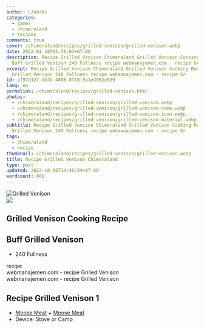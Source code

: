 ```yaml
---
author: L3n4r0x
categories:
  - games
  - chimeraland
  - recipes
comments: true
cover: /chimeraland/recipes/grilled-venison/grilled-venison.webp
date: 2022-01-10T05:56:03+07:00
description: Recipe Grilled Venison Chimeraland Grilled Venison Cooking Recipe
  Buff Grilled Venison 240 Fullness recipe webmanajemen.com - recipe Gr
excerpt: Recipe Grilled Venison Chimeraland Grilled Venison Cooking Recipe Buff
  Grilled Venison 240 Fullness recipe webmanajemen.com - recipe Gr
id: ef97d127-db7b-4888-8f88-9a1ed062e029
lang: en
permalink: /chimeraland/recipes/grilled-venison.html
photos:
  - /chimeraland/recipes/grilled-venison/grilled-venison.webp
  - /chimeraland/recipes/grilled-venison/grilled-venison-name.webp
  - /chimeraland/recipes/grilled-venison/grilled-venison-icon.webp
  - /chimeraland/recipes/grilled-venison/grilled-venison-material.webp
subtitle: Recipe Grilled Venison Chimeraland Grilled Venison Cooking Recipe Buff
  Grilled Venison 240 Fullness recipe webmanajemen.com - recipe Gr
tags:
  - chimeraland
  - recipe
thumbnail: /chimeraland/recipes/grilled-venison/grilled-venison.webp
title: Recipe Grilled Venison Chimeraland
type: post
updated: 2022-10-06T14:46:54+07:00
wordcount: 601
---
```


<link
  rel="stylesheet"
  href="https://rawcdn.githack.com/dimaslanjaka/Web-Manajemen/870a349/css/bootstrap-5-3-0-alpha3-wrapper.css"
/>
<section id="bootstrap-wrapper">
  <div data-bs-theme="dark">
    <div class="card mb-2">
      <div class="card-body">
        <div class="row g-0">
          <div class="col-sm-4 position-relative mb-2">
            <img
              src="https://www.webmanajemen.com/chimeraland/recipes/grilled-venison/grilled-venison-material.webp"
              class="card-img fit-cover w-100 h-100"
              alt="Grilled Venison"
              data-fancybox="true"
            />
          </div>
          <div class="col-sm-8 mb-2">
            <div class="card-body">
              <div class="d-flex flex-row align-items-center mb-3">
                <img
                  class="d-inline-block me-2"
                  src="https://www.webmanajemen.com/chimeraland/recipes/grilled-venison/grilled-venison-icon.webp"
                  width="auto"
                  height="auto"
                  style="vertical-align: middle"
                />
                <h2 class="fs-5">Grilled Venison Cooking Recipe</h2>
              </div>
              <h2 class="card-title fs-5">Buff Grilled Venison</h2>
              <div class="card-text">
                <ul>
                  <li>240 Fullness</li>
                </ul>
              </div>
              <span class="badge rounded-pill">recipe</span>
            </div>
            <div class="card-footer text-end text-muted mt-auto">
              webmanajemen.com - recipe Grilled Venison
            </div>
          </div>
        </div>
      </div>
      <div class="card-footer text-end text-muted">
        webmanajemen.com - recipe Grilled Venison
      </div>
    </div>
    <div class="row mb-2">
      <div class="col-12 col-lg-6 recipe-item mb-2">
        <div class="card">
          <div class="card-body">
            <h2 class="card-title fs-5">Recipe Grilled Venison 1</h2>
            <div class="card-text">
              <ul>
                <li>
                  <a
                    class="text-decoration-none text-primary"
                    href="/chimeraland/materials/moose-meat.html"
                    >Moose Meat</a
                  ><span> + </span
                  ><a
                    class="text-decoration-none text-primary"
                    href="/chimeraland/materials/moose-meat.html"
                    >Moose Meat</a
                  >
                </li>
                <li>Device: Stove or Camp</li>
              </ul>
            </div>
          </div>
        </div>
      </div>
    </div>
  </div>
</section>